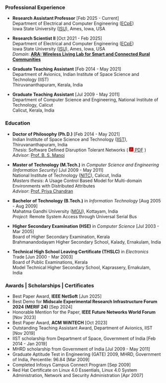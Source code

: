 ### Professional Experience

* **Research Assistant Professor** [Feb 2025 - Current]  
  Department of Electrical and Computer Engineering ([ECpE](https://www.ece.iastate.edu/))  
  Iowa State University ([ISU](https://www.iastate.edu/)), Ames, Iowa, USA

* **Research Scientist II** [Oct 2021 - Feb 2025]  
  Department of Electrical and Computer Engineering ([ECpE](https://www.ece.iastate.edu/))  
  Iowa State University ([ISU](https://www.iastate.edu/)), Ames, Iowa, USA  
  *Domain*: [**<u>ARA: Wireless Living Lab for Smart and Connected Rural
Communities</u>**](https://arawireless.org/)

* **Graduate Teaching Assistant** [Feb 2014 - May 2021]  
  Department of Avionics, Indian Institute of Space Science and Technology (IIST)  
  Thiruvananthapuram, Kerala, India

* **Graduate Teaching Assistant** [Jul 2009 - May 2011]  
  Department of Computer Science and Engineering, National Institute of Technology, Calicut  
  Calicut, Kerala, India


### Education
* **Doctor of Philosophy (Ph.D.)** [Feb 2014 - May 2021]<br>
  Indian Institute of Space Science and Technology
  ([IIST](https://www.iist.ac.in)), Thiruvananthapuram, India  
  *Thesis*: Software Defined Disruption Tolerant Networks
  ( [<img src="images/pdf.png" height=14>
  PDF](uploads/2021/PhD_Thesis_Sarath_Babu.pdf) )  
  *Advisor*: [Prof. B. S. Manoj](https://www.iist.ac.in/avionics/bsmanoj)  


* **Master of Technology (M.Tech.)** in *Computer Science and Engineering (Information Security)* [Jul 2009 - May 2011]  
  National Institute of Technology ([NITC](http://nitc.ac.in)), Calicut,
  India  
  *Masters thesis*: A Usage Control Based Model for Multi-domain Environments with Distributed Attributes  
  *Advisor*: [Prof. Priya Chandran](http://people.cse.nitc.ac.in/priya/)  

* **Bachelor of Technology (B.Tech.)** in *Information Technology* [Aug 2005 - Aug 2009]  
  Mahatma Gandhi University ([MGU](http://www.mguniversity.edu)), Kottayam,
  India  
  *Project*: Remote System Access through Universal Serial Bus

* **Higher Secondary Examination (HSE)** in *Computer Science* [Jul 2003 -
  Mar 2005]  
  Board of Higher Secondary Examination, Kerala  
  Brahmanandodayam Higher Secondary School, Kalady, Ernakulam, India
  
* **Technical High School Leaving Certificate (THSLC)** in
  *Electronics* Trade
  [Jun 2000 - Mar 2003]  
  Board of Public Examinations, Kerala  
  Model Technical Higher Secondary School, Kaprassery, Ernakulam, India
  

### Awards | Scholarships | Certificates
* Best Paper Award, **IEEE NetSoft** [Jun 2025]
* Best Demo for **Midscale Experimental Research Infrastructure Forum
  2024 (MERIF 24)** [Sep 2024]
* Honorable Mention for the Paper, **IEEE Future Networks World Forum**
  [Nov 2023]
* Best Paper Award, **ACM WiNTECH** [Oct 2023]
* Outstanding Teaching Assistant Award, Department of Avionics, IIST [Nov
  2019]
* IIST scholarship from Department of Space, Government of India [Feb 2014 -
Jan 2019]
* MHRD scholarship from Government of India [Jul 2009 - May 2011]
* Graduate Aptitude Test in Engineering (GATE) 2009, MHRD, Government of
India, Percentile: 96.84 [Mar 2009]
* Completed Infosys Campus Connect Program [Sep 2009]
* Red Hat Certificate on Linux 4.0 Essentials, Linux 4.0 System Administration, Network and Security Administration  [Apr 2007]
